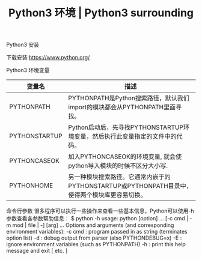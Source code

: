 ﻿---
layout: post
title: Python3 环境 | Python3 surrounding
tags: [python install environment command line]
---

Python3 安装

下载安装:https://www.python.org/

Python3 环境变量

|变量名|描述|
|------|------|
|PYTHONPATH|PYTHONPATH是Python搜索路径，默认我们import的模块都会从PYTHONPATH里面寻找。|
|PYTHONSTARTUP|Python启动后，先寻找PYTHONSTARTUP环境变量，然后执行此变量指定的文件中的代码。|
|PYTHONCASEOK|加入PYTHONCASEOK的环境变量, 就会使python导入模块的时候不区分大小写.|
|PYTHONHOME|另一种模块搜索路径。它通常内嵌于的PYTHONSTARTUP或PYTHONPATH目录中，使得两个模块库更容易切换。|

命令行参数
很多程序可以执行一些操作来查看一些基本信息，Python可以使用-h参数查看各参数帮助信息：
$ python -h
usage: python [option] ... [-c cmd | -m mod | file | -] [arg] ...
Options and arguments (and corresponding environment variables):
-c cmd : program passed in as string (terminates option list)
-d     : debug output from parser (also PYTHONDEBUG=x)
-E     : ignore environment variables (such as PYTHONPATH)
-h     : print this help message and exit
[ etc. ]
